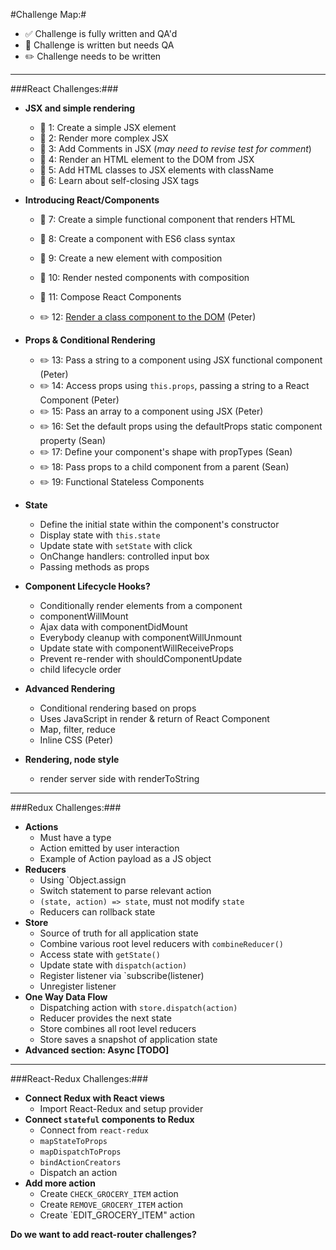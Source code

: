 #Challenge Map:#

- :white_check_mark: Challenge is fully written and QA'd 
- :pencil: Challenge is written but needs QA 
- :pencil2: Challenge needs to be written

---

###React Challenges:###

- **JSX and simple rendering**
  - :pencil: 1: Create a simple JSX element
  - :pencil: 2: Render more complex JSX
  - :pencil: 3: Add Comments in JSX (*may need to revise test for comment*)
  - :pencil: 4: Render an HTML element to the DOM from JSX
  - :pencil: 5: Add HTML classes to JSX elements with className
  - :pencil: 6: Learn about self-closing JSX tags
- **Introducing React/Components**
  - :pencil: 7: Create a simple functional component that renders HTML
  - :pencil: 8: Create a component with ES6 class syntax
  - :pencil: 9: Create a new element with composition
  - :pencil: 10: Render nested components with composition
  - :pencil: 11: Compose React Components
  
  - :pencil2: 12: [Render a class component to the DOM](https://github.com/FreeCodeCamp/CurriculumExpansion/issues/2#issuecomment-238180483) (Peter)

- **Props & Conditional Rendering**
  - :pencil2: 13: Pass a string to a component using JSX functional component (Peter)
  - :pencil2: 14: Access props using `this.props`, passing a string to a React Component (Peter)
  - :pencil2: 15: Pass an array to a component using JSX (Peter)
  - :pencil2: 16: Set the default props using the defaultProps static component property (Sean)
  - :pencil2: 17: Define your component's shape with propTypes (Sean)
  - :pencil2: 18: Pass props to a child component from a parent (Sean)
  - :pencil2: 19: Functional Stateless Components

- **State**
  - Define the initial state within the component's constructor
  - Display state with `this.state`
  - Update state with `setState` with click
  - OnChange handlers: controlled input box
  - Passing methods as props

- **Component Lifecycle Hooks?**
  - Conditionally render elements from a component
  - componentWillMount
  - Ajax data with componentDidMount
  - Everybody cleanup with componentWillUnmount
  - Update state with componentWillReceiveProps
  - Prevent re-render with shouldComponentUpdate
  - child lifecycle order 

- **Advanced Rendering**
  - Conditional rendering based on props
  - Uses JavaScript in render & return of React Component
  - Map, filter, reduce
  - Inline CSS (Peter)

- **Rendering, node style**
  - render server side with renderToString

---

###Redux Challenges:###

- **Actions**
  - Must have a type
  - Action emitted by user interaction
  - Example of Action payload as a JS object
- **Reducers**
  - Using `Object.assign
  - Switch statement to parse relevant action
  - `(state, action) => state`, must not modify `state`
  - Reducers can rollback state
- **Store**
  - Source of truth for all application state
  - Combine various root level reducers with `combineReducer()`
  - Access state with `getState()`
  - Update state with `dispatch(action)`
  - Register listener via `subscribe(listener)
  - Unregister listener
- **One Way Data Flow**
  - Dispatching action with `store.dispatch(action)`
  - Reducer provides the next state
  - Store combines all root level reducers
  - Store saves a snapshot of application state
- **Advanced section: Async [TODO]**

---

###React-Redux Challenges:###

- **Connect Redux with React views**
  - Import React-Redux and setup provider
- **Connect `stateful` components to Redux**
  - Connect from `react-redux`
  - `mapStateToProps`
  - `mapDispatchToProps`
  - `bindActionCreators`
  - Dispatch an action
- **Add more action**
  - Create `CHECK_GROCERY_ITEM` action
  - Create `REMOVE_GROCERY_ITEM` action
  - Create `EDIT_GROCERY_ITEM" action

**Do we want to add react-router challenges?** 